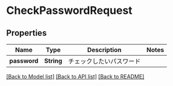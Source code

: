 # CheckPasswordRequest

## Properties
Name | Type | Description | Notes
------------ | ------------- | ------------- | -------------
**password** | **String** | チェックしたいパスワード | 

[[Back to Model list]](../README.md#documentation-for-models) [[Back to API list]](../README.md#documentation-for-api-endpoints) [[Back to README]](../README.md)


